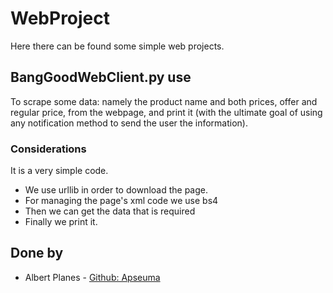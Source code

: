 # WebProject

Here there can be found some simple web projects.

## BangGoodWebClient.py use

To scrape some data: namely the product name and both prices, offer and regular price,
from the webpage, and print it (with the ultimate goal of using any
notification method to send the user the information).

### Considerations

It is a very simple code. 
- We use urllib in order to download the page. 
- For managing the page's xml code we use bs4
- Then we can get the data that is required
- Finally we print it.

## Done by
* Albert Planes - [Github: Apseuma](http://github.com/Apseuma)
